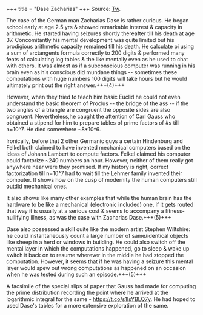 +++
title = "Dase Zacharias"
+++
Source: [Tw](https://www.tressel.xyz/threads/1495179695293444103).

The case of the German man Zacharias Dase is rather curious. He began school early at age 2.5 yrs  & showed remarkable interest & capacity in arithmetic. He started having seizures shortly thereafter till his death at age 37. Concomitantly his mental development was quite limited but his prodigious arithmetic capacity remained till his death. He calculate pi using a sum of arctangents formula correctly to 200 digits & performed many feats of calculating log tables & the like mentally even as he used to chat with others. It was almost as if a subconscious computer was running in his brain even as his conscious did mundane things -- sometimes these computations with huge numbers 100 digits will take hours but he would ultimately print out the right answer.+++(4)+++ 

However, when they tried to teach him basic Euclid he could not even understand the basic theorem of Proclus -- the bridge of the ass -- if the two angles of a triangle are congruent the opposite sides are also congruent. Nevertheless,he caught the attention of Carl Gauss who obtained a stipend for him to prepare tables of prime factors of #s till n=10^7. He died somewhere ~8*10^6. 

Ironically, before that 2 other Germanic guys a certain Hindenburg and Felkel both claimed to have invented mechanical computers based on the ideas of Johann Lambert to compute factors. Felkel claimed his computer could factorize ~240 numbers an hour. However, neither of them really got anywhere near were they promised. If my history is right, correct factorization till n=10^7 had to wait till the Lehmer family invented their computer. It shows how on the cusp of modernity the human computers still outdid mechanical ones.

It also shows like many other examples that while the human brain has the hardware to be like a mechanical (electronic included) one, if it gets routed that way it is usually at a serious cost & seems to accompany a fitness-nullifying illness, as was the case with Zacharias Dase.+++(5)+++

Dase also possessed a skill quite like the modern artist Stephen Wiltshire: he could instantaneously count a large number of same/identical objects like sheep in a herd or windows in building. He could also switch off the  mental layer in which the computations happened, go to sleep & wake up switch it back on to resume wherever in the middle he had stopped the computation. However, it seems that if he was having a seizure this mental layer would spew out wrong computations as happened on an occasion when he was tested during such an episode.+++(5)+++

A facsimile of the special slips of paper that Gauss had made for computing the prime distribution recording the point where he arrived at the logarithmic integral for the same - https://t.co/s1IsYBLQ7y. He had hoped to used Dase's tables for a more extensive exploration of the same.

